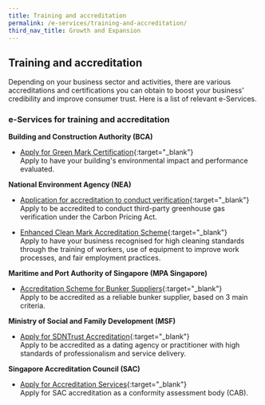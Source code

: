 ```yaml
---
title: Training and accreditation
permalink: /e-services/training-and-accreditation/
third_nav_title: Growth and Expansion
---
```


## Training and accreditation

Depending on your business sector and activities, there are various accreditations and certifications you can obtain to boost your business' credibility and improve consumer trust. Here is a list of relevant e-Services.

### e-Services for training and accreditation

**Building and Construction Authority (BCA)**

- [Apply for Green Mark Certification](https://www.bca.gov.sg/GreenMarkOnline/){:target="_blank"}
  <br>Apply to have your building's environmental impact and performance evaluated.

**National Environment Agency (NEA)**

- [Application for accreditation to conduct verification](https://form.gov.sg/#!/5be3fcda9f12c6000fa3cb72){:target="_blank"}
  <br>Apply to be accredited to conduct third-party greenhouse gas verification under the Carbon Pricing Act.

- [Enhanced Clean Mark Accreditation Scheme](https://www.nea.gov.sg/programmes-grants/schemes/enhanced-clean-mark-accreditation){:target="_blank"}
  <br>Apply to have your business recognised for high cleaning standards through the training of workers, use of equipment to improve work processes, and fair employment practices.

**Maritime and Port Authority of Singapore (MPA Singapore)**

- [Accreditation Scheme for Bunker Suppliers](https://digitalport.mpa.gov.sg/){:target="_blank"}
  <br>Apply to be accredited as a reliable bunker supplier, based on 3 main criteria.

**Ministry of Social and Family Development (MSF)**

- [Apply for SDNTrust Accreditation](https://www.sdn.sg/fordatingindustry/Pages/ApplicationforAccreditation.aspx){:target="_blank"}
  <br>Apply to be accredited as a dating agency or practitioner with high standards of professionalism and service delivery.

**Singapore Accreditation Council (SAC)**

- [Apply for Accreditation Services](https://sacinet.enterprisesg.gov.sg/sac/forms/sacinet/sacinet-logon-external.form){:target="_blank"}
  <br>Apply for SAC accreditation as a conformity assessment body (CAB).

